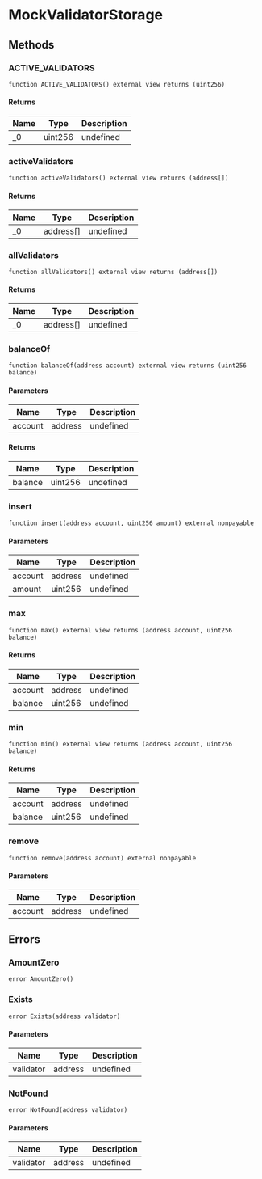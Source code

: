 # MockValidatorStorage

## Methods

### ACTIVE_VALIDATORS

```solidity
function ACTIVE_VALIDATORS() external view returns (uint256)
```

#### Returns

| Name | Type    | Description |
| ---- | ------- | ----------- |
| \_0  | uint256 | undefined   |

### activeValidators

```solidity
function activeValidators() external view returns (address[])
```

#### Returns

| Name | Type      | Description |
| ---- | --------- | ----------- |
| \_0  | address[] | undefined   |

### allValidators

```solidity
function allValidators() external view returns (address[])
```

#### Returns

| Name | Type      | Description |
| ---- | --------- | ----------- |
| \_0  | address[] | undefined   |

### balanceOf

```solidity
function balanceOf(address account) external view returns (uint256 balance)
```

#### Parameters

| Name    | Type    | Description |
| ------- | ------- | ----------- |
| account | address | undefined   |

#### Returns

| Name    | Type    | Description |
| ------- | ------- | ----------- |
| balance | uint256 | undefined   |

### insert

```solidity
function insert(address account, uint256 amount) external nonpayable
```

#### Parameters

| Name    | Type    | Description |
| ------- | ------- | ----------- |
| account | address | undefined   |
| amount  | uint256 | undefined   |

### max

```solidity
function max() external view returns (address account, uint256 balance)
```

#### Returns

| Name    | Type    | Description |
| ------- | ------- | ----------- |
| account | address | undefined   |
| balance | uint256 | undefined   |

### min

```solidity
function min() external view returns (address account, uint256 balance)
```

#### Returns

| Name    | Type    | Description |
| ------- | ------- | ----------- |
| account | address | undefined   |
| balance | uint256 | undefined   |

### remove

```solidity
function remove(address account) external nonpayable
```

#### Parameters

| Name    | Type    | Description |
| ------- | ------- | ----------- |
| account | address | undefined   |

## Errors

### AmountZero

```solidity
error AmountZero()
```

### Exists

```solidity
error Exists(address validator)
```

#### Parameters

| Name      | Type    | Description |
| --------- | ------- | ----------- |
| validator | address | undefined   |

### NotFound

```solidity
error NotFound(address validator)
```

#### Parameters

| Name      | Type    | Description |
| --------- | ------- | ----------- |
| validator | address | undefined   |
